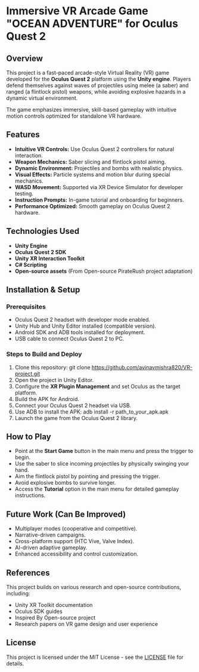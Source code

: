 # Immersive VR Arcade Game "OCEAN ADVENTURE" for Oculus Quest 2

## Overview
This project is a fast-paced arcade-style Virtual Reality (VR) game developed for the **Oculus Quest 2** platform using the **Unity engine**. Players defend themselves against waves of projectiles using melee (a saber) and ranged (a flintlock pistol) weapons, while avoiding explosive hazards in a dynamic virtual environment.

The game emphasizes immersive, skill-based gameplay with intuitive motion controls optimized for standalone VR hardware.

## Features
- **Intuitive VR Controls:** Use Oculus Quest 2 controllers for natural interaction.
- **Weapon Mechanics:** Saber slicing and flintlock pistol aiming.
- **Dynamic Environment:** Projectiles and bombs with realistic physics.
- **Visual Effects:** Particle systems and motion blur during special mechanics.
- **WASD Movement:** Supported via XR Device Simulator for developer testing.
- **Instruction Prompts:** In-game tutorial and onboarding for beginners.
- **Performance Optimized:** Smooth gameplay on Oculus Quest 2 hardware.

## Technologies Used
- **Unity Engine**
- **Oculus Quest 2 SDK**
- **Unity XR Interaction Toolkit**
- **C# Scripting**
- **Open-source assets** (From Open-source PirateRush project adaptation)

## Installation & Setup

### Prerequisites
- Oculus Quest 2 headset with developer mode enabled.
- Unity Hub and Unity Editor installed (compatible version).
- Android SDK and ADB tools installed for deployment.
- USB cable to connect Oculus Quest 2 to PC.

### Steps to Build and Deploy
1. Clone this repository:
   git clone https://github.com/avinavmishra820/VR-project.git
2. Open the project in Unity Editor.
3. Configure the **XR Plugin Management** and set Oculus as the target platform.
4. Build the APK for Android.
5. Connect your Oculus Quest 2 headset via USB.
6. Use ADB to install the APK:
   adb install -r path_to_your_apk.apk
7. Launch the game from the Oculus Quest 2 library.

## How to Play
- Point at the **Start Game** button in the main menu and press the trigger to begin.
- Use the saber to slice incoming projectiles by physically swinging your hand.
- Aim the flintlock pistol by pointing and pressing the trigger.
- Avoid explosive bombs to survive longer.
- Access the **Tutorial** option in the main menu for detailed gameplay instructions.

## Future Work (Can Be Improved)
- Multiplayer modes (cooperative and competitive).
- Narrative-driven campaigns.
- Cross-platform support (HTC Vive, Valve Index).
- AI-driven adaptive gameplay.
- Enhanced accessibility and control customization.

## References
This project builds on various research and open-source contributions, including:
- Unity XR Toolkit documentation
- Oculus SDK guides
- Inspired By Open-source project 
- Research papers on VR game design and user experience

## License

This project is licensed under the MIT License - see the [LICENSE](LICENSE) file for details.


